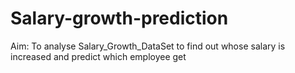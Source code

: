 # Salary-growth-prediction
Aim: 
 To analyse Salary_Growth_DataSet to find out whose salary is increased and predict which employee get
 
